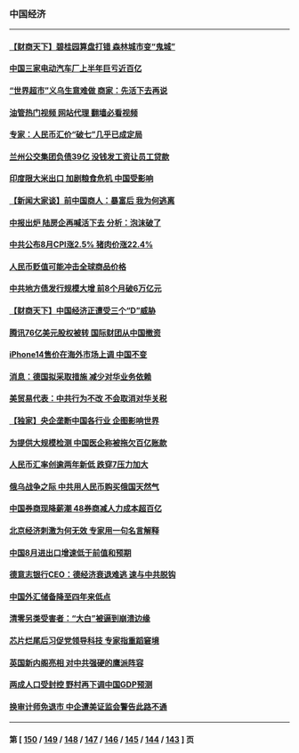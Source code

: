 ### 中国经济
---
#### [【财商天下】碧桂园算盘打错 森林城市变“鬼城”](../../pages/ncid283/n13821088.md?09100845) 
#### [中国三家电动汽车厂上半年巨亏近百亿](../../pages/ncid283/n13821243.md?09100845) 
#### [“世界超市”义乌生意难做 商家：先活下去再说](../../pages/ncid283/n13821196.md?09100845) 
#### [油管热门视频 网站代理 翻墙必看视频](http://209.222.30.114:81/youtube.html?09100845)
#### [专家：人民币汇价“破七”几乎已成定局](../../pages/ncid283/n13821198.md?09100845) 
#### [兰州公交集团负债39亿 没钱发工资让员工贷款](../../pages/ncid283/n13821186.md?09100845) 
#### [印度限大米出口 加剧粮食危机 中国受影响](../../pages/ncid283/n13821107.md?09100845) 
#### [【新闻大家谈】前中国商人：暴富后 我为何逃离](../../pages/ncid283/n13820946.md?09100845) 
#### [中报出炉 陆房企再喊活下去 分析：泡沫破了](../../pages/ncid283/n13820895.md?09100845) 
#### [中共公布8月CPI涨2.5% 猪肉价涨22.4%](../../pages/ncid283/n13820659.md?09100845) 
#### [人民币贬值可能冲击全球商品价格](../../pages/ncid283/n13820656.md?09100845) 
#### [中共地方债发行规模大增 前8个月破6万亿元](../../pages/ncid283/n13820660.md?09100845) 
#### [【财商天下】中国经济正遭受三个“D”威胁](../../pages/ncid283/n13820299.md?09100845) 
#### [腾讯76亿美元股权被转 国际财团从中国撤资](../../pages/ncid283/n13820286.md?09100845) 
#### [iPhone14售价在海外市场上调 中国不变](../../pages/ncid283/n13820296.md?09100845) 
#### [消息：德国拟采取措施 减少对华业务依赖](../../pages/ncid283/n13820258.md?09100845) 
#### [美贸易代表：中共行为不改 不会取消对华关税](../../pages/ncid283/n13820256.md?09100845) 
#### [【独家】央企垄断中国各行业 企图影响世界](../../pages/ncid283/n13819883.md?09100845) 
#### [为提供大规模检测 中国医企称被拖欠百亿账款](../../pages/ncid283/n13819894.md?09100845) 
#### [人民币汇率创逾两年新低 跌穿7压力加大](../../pages/ncid283/n13819848.md?09100845) 
#### [俄乌战争之际 中共用人民币购买俄国天然气](../../pages/ncid283/n13819600.md?09100845) 
#### [中国券商现降薪潮 48券商减人力成本超百亿](../../pages/ncid283/n13819571.md?09100845) 
#### [北京经济刺激为何无效 专家用一句名言解释](../../pages/ncid283/n13819505.md?09100845) 
#### [中国8月进出口增速低于前值和预期](../../pages/ncid283/n13819548.md?09100845) 
#### [德意志银行CEO：德经济衰退难逃 速与中共脱钩](../../pages/ncid283/n13819503.md?09100845) 
#### [中国外汇储备降至四年来低点](../../pages/ncid283/n13819493.md?09100845) 
#### [清零另类受害者：“大白”被逼到崩溃边缘](../../pages/ncid283/n13819363.md?09100845) 
#### [芯片烂尾后习促党领导科技 专家指重蹈窘境](../../pages/ncid283/n13819134.md?09100845) 
#### [英国新内阁亮相 对中共强硬的鹰派阵容](../../pages/ncid283/n13819202.md?09100845) 
#### [两成人口受封控 野村再下调中国GDP预测](../../pages/ncid283/n13819163.md?09100845) 
#### [换审计师免退市 中企遭美证监会警告此路不通](../../pages/ncid283/n13818792.md?09100845) 

---
#### 第 [ [150](./150.md?09100845) / [149](./149.md?09100845) / [148](./148.md?09100845) / [147](./147.md?09100845) / [146](./146.md?09100845) / [145](./145.md?09100845) / [144](./144.md?09100845) / [143](./143.md?09100845) ] 页
